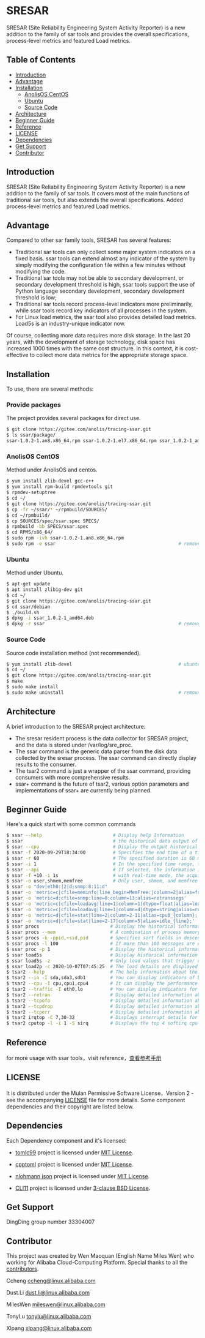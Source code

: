 # SRESAR

SRESAR (Site Reliability Engineering System Activity Reporter) is a new addition to the family of sar tools and provides the overall specifications, process-level metrics and featured Load metrics.

## Table of Contents

* [Introduction](#introduction)
* [Advantage](#advantage)
* [Installation](#installation)
  * [AnolisOS CentOS](#anolisos-centos)
  * [Ubuntu](#other-parsers)  
  * [Source Code](#source-code)
* [Architecture](#architecture)
* [Beginner Guide](#beginner-guide)
* [Reference](#feference)
* [LICENSE](#license)
* [Dependencies](#dependencies)
* [Get Support](#get-support)
* [Contributor](#contributor)

## Introduction

SRESAR (Site Reliability Engineering System Activity Reporter) is a new addition to the family of sar tools. It covers most of the main functions of traditional sar tools, but also extends the overall specifications. Added process-level metrics and featured Load metrics.

## Advantage

Compared to other sar family tools, SRESAR has several features:

* Traditional sar tools can only collect some major system indicators on a fixed basis. ssar tools can extend almost any indicator of the system by simply modifying the configuration file within a few minutes without modifying the code.
* Traditional sar tools may not be able to secondary development, or secondary development threshold is high, ssar tools support the use of Python language secondary development, secondary development threshold is low;
* Traditional sar tools record process-level indicators more preliminarily, while ssar tools record key indicators of all processes in the system.
* For Linux load metrics, the ssar tool also provides detailed load metrics. Load5s is an industry-unique indicator now.

Of course, collecting more data requires more disk storage. In the last 20 years, with the development of storage technology, disk space has increased 1000 times with the same cost structure. In this context, it is cost-effective to collect more data metrics for the appropriate storage space.

## Installation

To use, there are several methods:

### Provide packages

The project provides several packages for direct use.

```bash
$ git clone https://gitee.com/anolis/tracing-ssar.git
$ ls ssar/package/
ssar-1.0.2-1.an8.x86_64.rpm ssar-1.0.2-1.el7.x86_64.rpm ssar_1.0.2-1_amd64.deb
```

### AnolisOS CentOS

Method under AnolisOS and centos.

```bash
$ yum install zlib-devel gcc-c++
$ yum install rpm-build rpmdevtools git
$ rpmdev-setuptree
$ cd ~/
$ git clone https://gitee.com/anolis/tracing-ssar.git
$ cp -fr ~/ssar/* ~/rpmbuild/SOURCES/
$ cd ~/rpmbuild/
$ cp SOURCES/spec/ssar.spec SPECS/
$ rpmbuild -bb SPECS/ssar.spec 
$ cd RPMS/x86_64/
$ sudo rpm -ivh ssar-1.0.2-1.an8.x86_64.rpm
$ sudo rpm -e ssar                                             # remove package
```

### Ubuntu

Method under Ubuntu.

```bash
$ apt-get update
$ apt install zlib1g-dev git
$ cd ~/
$ git clone https://gitee.com/anolis/tracing-ssar.git
$ cd ssar/debian
$ ./build.sh
$ dpkg -i ssar_1.0.2-1_amd64.deb
$ dpkg -r ssar                                                 # remove package
```

### Source Code

Source code installation method (not recommended).

```bash
$ yum install zlib-devel                                       # ubuntu need zlib1g-dev
$ cd ~/
$ git clone https://gitee.com/anolis/tracing-ssar.git
$ make 
$ sudo make install
$ sudo make uninstall                                          # remove                                   
```

## Architecture

A brief introduction to the SRESAR project architecture:

* The sresar resident process is the data collector for SRESAR project, and the data is stored under /var/log/sre_proc.
* The ssar command is the generic data parser from the disk data collected by the sresar process. The ssar command can directly display results to the consumer.
* The tsar2 command is just a wrapper of the ssar command, providing consumers with more comprehensive results.
* ssar+ command is the future of tsar2, various option parameters and implementations of ssar+ are currently being planned.

## Beginner Guide

Here's a quick start with some common commands

```bash
$ ssar --help                          # Display help Information
$ ssar                                 # the historical data output of the default indicator is displayed
$ ssar --cpu                           # Display the output historical data of THE CPU category.
$ ssar -f 2020-09-29T18:34:00          # Specifies the end time of a time interval
$ ssar -r 60                           # The specified duration is 60 minutes. The default value is 300 minutes
$ ssar -i 1                            # In the specified time range, the display accuracy is 1 minute. The default value is 10 minutes
$ ssar --api                           # If selected, the information is output in JSON format
$ ssar -f +10 -i 1s                    # with real-time mode, the acquisition output accuracy is 1 second, the default value is 5 seconds.
$ ssar -o user,shmem,memfree           # Only user, shmem, and memfree indicators are output
$ ssar -o "dev|eth0:|2|d;snmp:8:11:d"                                            # Indicators can be separated by semicolons (;)
$ ssar -o 'metric=c|cfile=meminfo|line_begin=MemFree:|column=2|alias=free'       # Take the value of MemFree from memInfo and name it free
$ ssar -o 'metric=d:cfile=snmp:line=8:column=13:alias=retranssegs'               # Take the difference between the values in line 8 and column 13 in snmp
$ ssar -o 'metric=c|cfile=loadavg|line=1|column=1|dtype=float|alias=load1'       # Get the load1 data of type float
$ ssar -o 'metric=c|cfile=loadavg|line=1|column=4|dtype=string|alias=runq_plit'  # Get string information like 2/1251
$ ssar -o 'metric=d|cfile=stat|line=2|column=2-11|alias=cpu0_{column};'          # Displays data for columns 2 through 11 of CPU0
$ ssar -o 'metric=d|cfile=stat|line=2-17|column=5|alias=idle_{line};'            # Display idle data for cpu0 through CPU15
$ ssar procs                          # Display the historical information about the process indicator
$ ssar procs --mem                    # A combination of process memory indicators
$ ssar procs -k -ppid,+sid,pid        # Specifies sort fields in descending order by ppid, ascending order by sid, and ascending order by pid (built-in)
$ ssar procs -l 100                   # If more than 100 messages are displayed, only 100 results are displayed
$ ssar proc -p 1                      # Display the historical information about the process whose pid is 1.
$ ssar load5s                         # Display historical information about load of the server
$ ssar load5s -z                      # Only load values that trigger details collection are displayed
$ ssar load2p -c 2020-10-07T07:45:25  # The load details are displayed
$ tsar2 --help                        # The help information about the tsar2 wrapper is displayed
$ tsar2 --io -I sda,sda3,sdb1         # You can display indicators of both the sda disk and the sda3 partition
$ tsar2 --cpu -I cpu,cpu1,cpu4        # It can display the performance indicators of both the entire CPU and a single CPU
$ tsar2 --traffic -I eth0,lo          # You can display indicators for both eth0 and lo
$ tsar2 --retran                      # Display detailed information about TCP retransmission
$ tsar2 --tcpofo                      # Display detailed information about Tcp Out-Of-Order
$ tsar2 --tcpdrop                     # Display detailed information about Tcp Drop
$ tsar2 --tcperr                      # Display detailed information about Tcp Err
$ tsar2 irqtop -C 7,30-32             # Displays interrupt details for cpus 7 and 30 through 32
$ tsar2 cputop -l -i 1 -S sirq        # Displays the top 4 softirq cpu usage of all cpu
```

## Reference

for more usage with ssar tools，visit reference，[查看参考手册](./Reference_zh-CN.md)

## LICENSE

It is distributed under the Mulan Permissive Software License，Version 2 - see the accompanying [LICENSE](./LICENSE) file for more details.  Some  component  dependencies and their copyright are listed below.

## Dependencies

Each Dependency component and it's licensed:

* [tomlc99][tomlc99] project is licensed under [MIT License](https://github.com/cktan/tomlc99/blob/master/LICENSE).

* [cpptoml](https://github.com/skystrife/cpptoml.git) project is licensed under [MIT License](https://github.com/skystrife/cpptoml/blob/master/LICENSE).

* [nlohmann json](https://github.com/nlohmann/json.git) project is licensed under [MIT License](https://github.com/nlohmann/json/blob/develop/LICENSE.MIT).

* [CLI11](https://github.com/CLIUtils/CLI11.git) project is licensed under [3-clause BSD License](https://github.com/CLIUtils/CLI11/blob/master/LICENSE).

## Get Support 

DingDing group number 33304007

## Contributor

This project was created by Wen Maoquan (English Name Miles Wen) who working for Alibaba Cloud-Computing Platform. Special thanks to all the [contributors](./CONTRIBUTOR).

Ccheng   <ccheng@linux.alibaba.com>

Dust.Li  <dust.li@linux.alibaba.com>

MilesWen <mileswen@linux.alibaba.com>

TonyLu   <tonylu@linux.alibaba.com>

Xlpang   <xlpang@linux.alibaba.com>

[tomlc99]: https://github.com/cktan/tomlc99.git
